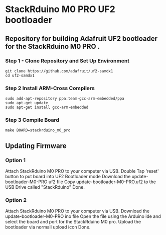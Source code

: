 # StackRduino M0 PRO UF2 bootloader 
## Repository for building Adafruit UF2 bootloader for the StackRduino M0 PRO .

### Step 1 - Clone Repository and Set Up Environment
```
git clone https://github.com/adafruit/uf2-samdx1
cd uf2-samdx1
```

### Step 2 Install ARM-Cross Compilers
```
sudo add-apt-repository ppa:team-gcc-arm-embedded/ppa
sudo apt-get update
sudo apt-get install gcc-arm-embedded
```

### Step 3 Compile Board
```
make BOARD=stackrduino_m0_pro
```

## Updating Firmware
### Option 1
Attach StackRduino M0 PRO to your computer via USB.
Double Tap 'reset' button to put board into UF2 Bootloader mode
Download the update-bootloader-M0-PRO uf2 file 
Copy update-bootloader-M0-PRO.uf2 to the USB Drive called "StackRduino"
Done.
### Option 2
Attach StackRduino M0 PRO to your computer via USB.
Download the  update-bootloader-M0-PRO ino file 
Open the file using the Arduino ide and select the board and port for the StackRduino M0 pro.
Upload the bootloader via normall upload icon
Done.
